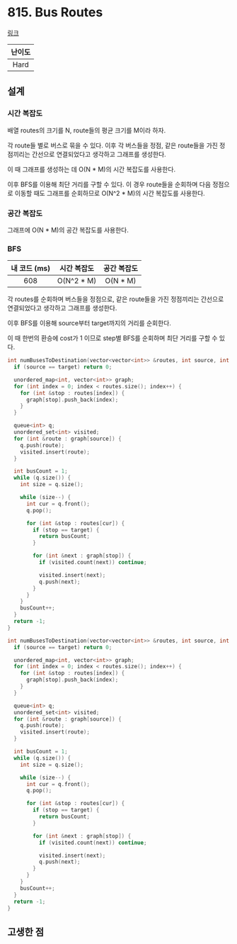 # 815. Bus Routes

[링크](https://leetcode.com/problems/bus-routes/description/)

| 난이도 |
| :----: |
|  Hard  |

## 설계

### 시간 복잡도

배열 routes의 크기를 N, route들의 평균 크기를 M이라 하자.

각 route들 별로 버스로 묶을 수 있다. 이후 각 버스들을 정점, 같은 route들을 가진 정점끼리는 간선으로 연결되었다고 생각하고 그래프를 생성한다.

이 때 그래프를 생성하는 데 O(N \* M)의 시간 복잡도를 사용한다.

이후 BFS를 이용해 최단 거리를 구할 수 있다. 이 경우 route들을 순회하며 다음 정점으로 이동할 때도 그래프를 순회하므로 O(N^2 \* M)의 시간 복잡도를 사용한다.

### 공간 복잡도

그래프에 O(N \* M)의 공간 복잡도를 사용한다.

### BFS

| 내 코드 (ms) | 시간 복잡도 | 공간 복잡도 |
| :----------: | :---------: | :---------: |
|     608      | O(N^2 \* M) |  O(N \* M)  |

각 routes를 순회하며 버스들을 정점으로, 같은 route들을 가진 정점끼리는 간선으로 연결되었다고 생각하고 그래프를 생성한다.

이후 BFS를 이용해 source부터 target까지의 거리를 순회한다.

이 때 한번의 환승에 cost가 1 이므로 step별 BFS를 순회하며 최단 거리를 구할 수 있다.

```cpp
int numBusesToDestination(vector<vector<int>> &routes, int source, int target) {
  if (source == target) return 0;

  unordered_map<int, vector<int>> graph;
  for (int index = 0; index < routes.size(); index++) {
    for (int &stop : routes[index]) {
      graph[stop].push_back(index);
    }
  }

  queue<int> q;
  unordered_set<int> visited;
  for (int &route : graph[source]) {
    q.push(route);
    visited.insert(route);
  }

  int busCount = 1;
  while (q.size()) {
    int size = q.size();

    while (size--) {
      int cur = q.front();
      q.pop();

      for (int &stop : routes[cur]) {
        if (stop == target) {
          return busCount;
        }

        for (int &next : graph[stop]) {
          if (visited.count(next)) continue;

          visited.insert(next);
          q.push(next);
        }
      }
    }
    busCount++;
  }
  return -1;
}
```

```cpp
int numBusesToDestination(vector<vector<int>> &routes, int source, int target) {
  if (source == target) return 0;

  unordered_map<int, vector<int>> graph;
  for (int index = 0; index < routes.size(); index++) {
    for (int &stop : routes[index]) {
      graph[stop].push_back(index);
    }
  }

  queue<int> q;
  unordered_set<int> visited;
  for (int &route : graph[source]) {
    q.push(route);
    visited.insert(route);
  }

  int busCount = 1;
  while (q.size()) {
    int size = q.size();

    while (size--) {
      int cur = q.front();
      q.pop();

      for (int &stop : routes[cur]) {
        if (stop == target) {
          return busCount;
        }

        for (int &next : graph[stop]) {
          if (visited.count(next)) continue;

          visited.insert(next);
          q.push(next);
        }
      }
    }
    busCount++;
  }
  return -1;
}
```

## 고생한 점
